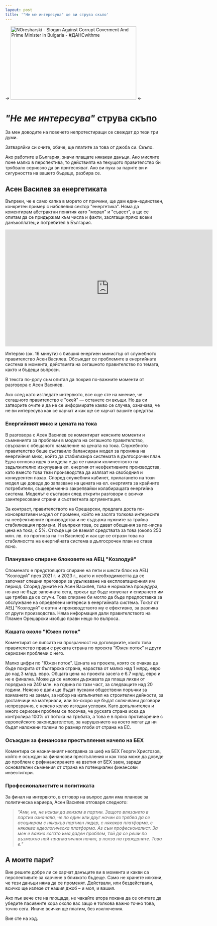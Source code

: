 ```yaml
---
layout: post
title: '"Не ме интересува" ще ви струва скъпо'
---
```


-> <img src="../../../images/2013-06-20-was-passiert-in-bulgarien/noresharski.png" alt="NOresharski - Slogan Against Corrupt Coverment And Prime Minister in Bulgaria - #ДАНСwithme" style="width: 400px; height: 233px;" /> <-

# _"Не ме интересува"_ струва скъпо

За мен доводите на повечето непротестиращи се свеждат до тези три думи.

Затваряйки си очите, обаче, ще платите за това от джоба си. Скъпо.

Ако работите в България, значи плащате някакви данъци. Ако мислите поне малко в перспектива, то действията на текущото правителство би трябвало сериозно да ви притесняват. Ако ви пука за парите ви и сигурността на вашето бъдеще, разбира се.

## Асен Василев за енергетиката

Въпреки, че е само капка в морето от причини, ще дам един-единствен, конкретен пример с наболелия сектор "енергетика". Няма да коментирам абстрактни понятия като "морал" и "съвест", а ще се опитам да се придържам към числа и факти, засягащи пряко всеки данъкоплатец и потребител в България.

<iframe width="660" height="371" src="https://www.youtube.com/embed/4f75KdJRy9c" frameborder="0" allowfullscreen></iframe>

Интервю (ок. 16 минути) с бившия енергиен министър от служебното правителство Асен Василев. Обсъждат се проблемите в енергийната система в момента, действията на сегашното правителство по темата, както и бъдещи въпроси.

В текста по-долу съм опитал да покрия по-важните моменти от разговора с Асен Василев.

Ако след като изгледате интервюто, все още сте на мнение, че сегашното правителство е "окей" — останете си вкъщи. Но да си затворите очите и да не се информирате какво се случва, означава, че не ви интересува как се харчат и как ще се харчат вашите средства.

### Енергийният микс и цената на тока

В разговора с Асен Василев се коментират неясните моменти и съмненията за проблеми в модела на сегашното правителство, свързани с обещаното намаление на цената на тока. Служебното правителство беше съставило балансиран модел за промяна на енергийния микс, който да стабилизира системата в дългосрочен план. Една основна идея в модела е да се намали количеството на задължително изкупувана ел. енергия от неефективните производства, като вместо това тези производства да излязат на свободния и конкурентен пазар. Според служебния кабинет, прилагането на този модел ще доведе до запазване на цената на ел. енергията за крайните потребители, същевременно закрепвайки колабиращата енергийна система. Моделът е съставен след открити разговори с всички заинтересовани страни и съответната аргументация.

За контраст, правителството на Орешарски, предлага доста по-консервативен модел от промени, който не засяга толкова интересите на неефективните производства и не съдържа нужните за трайна стабилизация промени. И въпреки това, се дават обещания за по-ниска цена на тока, с 5%. Откъде ще се вземат средствата за това (около 250 млн. лв. по прогноза на г-н Василев) и как ще се отрази това на стабилността на енергийната система в дългосрочен план не става ясно.

### Планувано спиране блоковете на АЕЦ "Козлодуй"

Споменато е предстоящото спиране на пети и шести блок на АЕЦ "Козлодуй" през 2021 г. и 2023 г., както и необходимостта да се започнат спешни преговори за удължаване на експлоатационния им период. Според думите на Асен Василев, това е нормална процедура, но ако не бъде започната сега, срокът ще бъде изпуснат и спирането им ще трябва да се случи. Това спиране би могло да бъде предпоставка за обслужване на определени интереси в енергийната система. Токът от АЕЦ "Козлодуй" е евтин и производството му е ефективно, за разлика от други производства. Няма информация дали правителството на Пламен Орешарски изобщо прави нещо по въпроса.

### Кашата около "Южен поток"

Коментират се липсата на прозрачност на договорките, които това правителство прави с руската страна по проекта "Южен поток" и други сериозни проблеми с него.

Малко цифри по "Южен поток". Цената на проекта, която се очаква да бъде покрита от българска страна, нараства от малко над 1 млрд. евро до над 3 млрд. евро. Общата цена на проекта засега е 6.7 мрлд. евро и не е финална. Може да се наложи държавата да плаща лихви от порядъка на 240 млн. на година по тази част, за следващите над 20 години. Неясно е дали ще бъдат пускани обществени поръчки за взимането на заеми, за избор на изпълнител на строителни дейности, за доставчици на материали, или по-скоро ще бъдат сключвани договори непрозрачно, с неясно колко изгодни условия. Като допълнителен и много сериозен проблем се посочва, че руската страна иска да контролира 100% от потока на тръбата, а това е в пряко противоречие с европейското законодателство, за нарушението на което могат да ни бъдат наложени големи по размер глоби от страна на ЕС.

### Осъждан за финансови престъпления начело на БЕХ

Коментира се назначеният неотдавна за шеф на БЕХ Георги Христозов, който е осъждан за финансови престъпления и как това може да доведе до проблем с рефинансирането на взетия от БЕХ заем, заради основателни съмнения от страна на потенциални финансови инвеститори.

### Професионалистите и политиката

За финал на интервюто, в отговор на въпрос дали има планове за политическа кариера, Асен Василев отговаря следното:

> _"Ами, не, не искам да влизам в партии. Защото влизането в партии означава, че по един или друг начин аз трябва да се асоциирам с някакъв партиен лидер, с някаква платформа, с някаква идеологическа платформа. Аз съм професионалист. За мен е важно когато има даден проблем, той да се реши по възможно най-прагматичния начин, в полза на гражданите. Това е."_

## А моите пари?

Вие решете добре ли се харчат данъците ви в момента и какви са перспективите за харчене в близкото бъдеще. Само не хранете илюзии, че тези данъци няма да се променят. Действали, или бездействали, всичко ще излезе от нашия джоб – и моя, и вашия.

Ако пък вече сте на площада, не чакайте втора покана да се опитате да убедите пасивните хора около вас защо е толкова важно точно това, точно сега. Иначе всички ще платим, без изключения.

Вие сте на ход.
